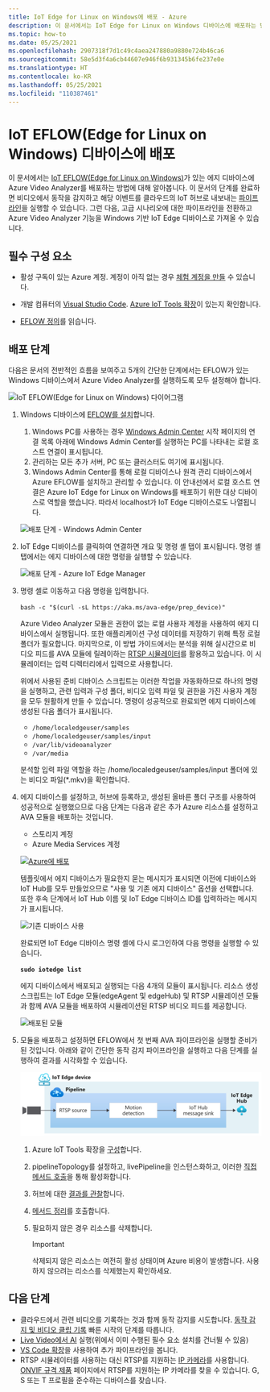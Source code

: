 ```yaml
---
title: IoT Edge for Linux on Windows에 배포 - Azure
description: 이 문서에서는 IoT Edge for Linux on Windows 디바이스에 배포하는 방법에 대한 지침을 제공합니다.
ms.topic: how-to
ms.date: 05/25/2021
ms.openlocfilehash: 2907318f7d1c49c4aea247880a9880e724b46ca6
ms.sourcegitcommit: 58e5d3f4a6cb44607e946f6b931345b6fe237e0e
ms.translationtype: HT
ms.contentlocale: ko-KR
ms.lasthandoff: 05/25/2021
ms.locfileid: "110387461"
---
```

# <a name="deploy-to-an-iot-edge-for-linux-on-windows-eflow-device"></a>IoT EFLOW(Edge for Linux on Windows) 디바이스에 배포

이 문서에서는 [IoT EFLOW(Edge for Linux on Windows)](../../iot-edge/iot-edge-for-linux-on-windows.md)가 있는 에지 디바이스에 Azure Video Analyzer를 배포하는 방법에 대해 알아봅니다. 이 문서의 단계를 완료하면 비디오에서 동작을 감지하고 해당 이벤트를 클라우드의 IoT 허브로 내보내는 [파이프라인](pipeline.md)을 실행할 수 있습니다. 그런 다음, 고급 시나리오에 대한 파이프라인을 전환하고 Azure Video Analyzer 기능을 Windows 기반 IoT Edge 디바이스로 가져올 수 있습니다.

## <a name="prerequisites"></a>필수 구성 요소 

* 활성 구독이 있는 Azure 계정. 계정이 아직 없는 경우 [체험 계정을 만들](https://azure.microsoft.com/free/?WT.mc_id=A261C142F) 수 있습니다.

* 개발 컴퓨터의 [Visual Studio Code](https://code.visualstudio.com/). [Azure IoT Tools 확장](https://marketplace.visualstudio.com/items?itemName=vsciot-vscode.azure-iot-tools)이 있는지 확인합니다.
* [EFLOW 정의](../../iot-edge/iot-edge-for-linux-on-windows.md)를 읽습니다.

## <a name="deployment-steps"></a>배포 단계

다음은 문서의 전반적인 흐름을 보여주고 5개의 간단한 단계에서는 EFLOW가 있는 Windows 디바이스에서 Azure Video Analyzer를 실행하도록 모두 설정해야 합니다.

![IoT EFLOW(Edge for Linux on Windows) 다이어그램](./media/deploy-iot-edge-linux-on-windows/eflow.png)

1. Windows 디바이스에 [EFLOW를 설치](../../iot-edge/how-to-install-iot-edge-on-windows.md)합니다. 

    1. Windows PC를 사용하는 경우 [Windows Admin Center](/windows-server/manage/windows-admin-center/overview) 시작 페이지의 연결 목록 아래에 Windows Admin Center를 실행하는 PC를 나타내는 로컬 호스트 연결이 표시됩니다. 
    1. 관리하는 모든 추가 서버, PC 또는 클러스터도 여기에 표시됩니다.
    1. Windows Admin Center를 통해 로컬 디바이스나 원격 관리 디바이스에서 Azure EFLOW를 설치하고 관리할 수 있습니다. 이 안내선에서 로컬 호스트 연결은 Azure IoT Edge for Linux on Windows를 배포하기 위한 대상 디바이스로 역할을 했습니다. 따라서 localhost가 IoT Edge 디바이스로도 나열됩니다.

    ![배포 단계 - Windows Admin Center](./media/deploy-iot-edge-linux-on-windows/windows-admin-center.png) 
1. IoT Edge 디바이스를 클릭하여 연결하면 개요 및 명령 셸 탭이 표시됩니다. 명령 셸 탭에서는 에지 디바이스에 대한 명령을 실행할 수 있습니다.

    ![배포 단계 - Azure IoT Edge Manager](./media/deploy-iot-edge-linux-on-windows/azure-iot-edge-manager.png)
1. 명령 셸로 이동하고 다음 명령을 입력합니다.

    `bash -c "$(curl -sL https://aka.ms/ava-edge/prep_device)"`

    Azure Video Analyzer 모듈은 권한이 없는 로컬 사용자 계정을 사용하여 에지 디바이스에서 실행됩니다. 또한 애플리케이션 구성 데이터를 저장하기 위해 특정 로컬 폴더가 필요합니다. 마지막으로, 이 방법 가이드에서는 분석을 위해 실시간으로 비디오 피드를 AVA 모듈에 릴레이하는 [RTSP 시뮬레이터](https://github.com/Azure/video-analyzer/tree/main/edge-modules/sources/rtspsim-live555)를 활용하고 있습니다. 이 시뮬레이터는 입력 디렉터리에서 입력으로 사용합니다. 

    위에서 사용된 준비 디바이스 스크립트는 이러한 작업을 자동화하므로 하나의 명령을 실행하고, 관련 입력과 구성 폴더, 비디오 입력 파일 및 권한을 가진 사용자 계정을 모두 원활하게 만들 수 있습니다. 명령이 성공적으로 완료되면 에지 디바이스에 생성된 다음 폴더가 표시됩니다. 

    * `/home/localedgeuser/samples`
    * `/home/localedgeuser/samples/input`
    * `/var/lib/videoanalyzer`
    * `/var/media`

    분석할 입력 파일 역할을 하는 /home/localedgeuser/samples/input 폴더에 있는 비디오 파일(*.mkv)을 확인합니다. 
1. 에지 디바이스를 설정하고, 허브에 등록하고, 생성된 올바른 폴더 구조를 사용하여 성공적으로 실행했으므로 다음 단계는 다음과 같은 추가 Azure 리소스를 설정하고 AVA 모듈을 배포하는 것입니다. 

    * 스토리지 계정
    * Azure Media Services 계정

    [![Azure에 배포](https://aka.ms/deploytoazurebutton)](https://aka.ms/ava-click-to-deploy)

    템플릿에서 에지 디바이스가 필요한지 묻는 메시지가 표시되면 이전에 디바이스와 IoT Hub를 모두 만들었으므로 "사용 및 기존 에지 디바이스" 옵션을 선택합니다. 또한 후속 단계에서 IoT Hub 이름 및 IoT Edge 디바이스 ID를 입력하라는 메시지가 표시됩니다.  
    
    ![기존 디바이스 사용](./media/deploy-iot-edge-linux-on-windows/use-existing-device.png) 

    완료되면 IoT Edge 디바이스 명령 셸에 다시 로그인하여 다음 명령을 실행할 수 있습니다.

    **`sudo iotedge list`**

    에지 디바이스에서 배포되고 실행되는 다음 4개의 모듈이 표시됩니다. 리소스 생성 스크립트는 IoT Edge 모듈(edgeAgent 및 edgeHub) 및 RTSP 시뮬레이션 모듈과 함께 AVA 모듈을 배포하여 시뮬레이션된 RTSP 비디오 피드를 제공합니다.
    
    ![배포된 모듈](./media/vscode-common-screenshots/avaedge-module.png)
1. 모듈을 배포하고 설정하면 EFLOW에서 첫 번째 AVA 파이프라인을 실행할 준비가 된 것입니다. 아래와 같이 간단한 동작 감지 파이프라인을 실행하고 다음 단계를 실행하여 결과를 시각화할 수 있습니다.

    ![동작 감지를 기반으로 하는 Video Analyzer](./media/get-started-detect-motion-emit-events/motion-detection.svg)

    1. Azure IoT Tools 확장을 [구성](get-started-detect-motion-emit-events.md#prepare-to-monitor-the-modules)합니다.
    1. pipelineTopology를 설정하고, livePipeline을 인스턴스화하고, 이러한 [직접 메서드 호출](get-started-detect-motion-emit-events.md#use-direct-method-calls)을 통해 활성화합니다.
    1. 허브에 대한 [결과를 관찰](get-started-detect-motion-emit-events.md#observe-results)합니다.
    1. [메서드 정리](get-started-detect-motion-emit-events.md#deactivate-the-live-pipeline)를 호출합니다.
    1. 필요하지 않은 경우 리소스를 삭제합니다.

        > [!IMPORTANT]
        > 삭제되지 않은 리소스는 여전히 활성 상태이며 Azure 비용이 발생합니다. 사용하지 않으려는 리소스를 삭제했는지 확인하세요.
        
## <a name="next-steps"></a>다음 단계

* 클라우드에서 관련 비디오를 기록하는 것과 함께 동작 감지를 시도합니다. [동작 감지 및 비디오 클립 기록](detect-motion-record-video-edge-devices.md) 빠른 시작의 단계를 따릅니다.
* [Live Video에서 AI](analyze-live-video-use-your-model-http.md#overview) 실행(위에서 이미 수행된 필수 요소 설치를 건너뛸 수 있음)
* [VS Code 확장](https://marketplace.visualstudio.com/items?itemName=ms-azuretools.live-video-analytics-edge)을 사용하여 추가 파이프라인을 봅니다.
* RTSP 시뮬레이터를 사용하는 대신 RTSP를 지원하는 [IP 카메라](https://en.wikipedia.org/wiki/IP_camera)를 사용합니다. [ONVIF 규격 제품](https://www.onvif.org/conformant-products/) 페이지에서 RTSP를 지원하는 IP 카메라를 찾을 수 있습니다. G, S 또는 T 프로필을 준수하는 디바이스를 찾습니다.
